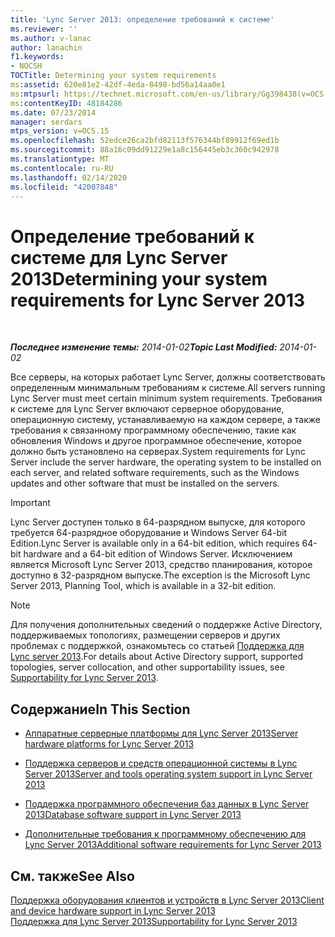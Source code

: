 ```yaml
---
title: 'Lync Server 2013: определение требований к системе'
ms.reviewer: ''
ms.author: v-lanac
author: lanachin
f1.keywords:
- NOCSH
TOCTitle: Determining your system requirements
ms:assetid: 620e81e2-42df-4eda-8498-bd56a14aa0e1
ms:mtpsurl: https://technet.microsoft.com/en-us/library/Gg398438(v=OCS.15)
ms:contentKeyID: 48184286
ms.date: 07/23/2014
manager: serdars
mtps_version: v=OCS.15
ms.openlocfilehash: 52edce26ca2bfd82113f576344bf89912f69ed1b
ms.sourcegitcommit: 88a16c09dd91229e1a8c156445eb3c360c942978
ms.translationtype: MT
ms.contentlocale: ru-RU
ms.lasthandoff: 02/14/2020
ms.locfileid: "42007848"
---
```

<div data-xmlns="http://www.w3.org/1999/xhtml">

<div class="topic" data-xmlns="http://www.w3.org/1999/xhtml" data-msxsl="urn:schemas-microsoft-com:xslt" data-cs="http://msdn.microsoft.com/">

<div data-asp="http://msdn2.microsoft.com/asp">

# <a name="determining-your-system-requirements-for-lync-server-2013"></a><span data-ttu-id="f134f-102">Определение требований к системе для Lync Server 2013</span><span class="sxs-lookup"><span data-stu-id="f134f-102">Determining your system requirements for Lync Server 2013</span></span>

</div>

<div id="mainSection">

<div id="mainBody">

<span> </span>

<span data-ttu-id="f134f-103">_**Последнее изменение темы:** 2014-01-02_</span><span class="sxs-lookup"><span data-stu-id="f134f-103">_**Topic Last Modified:** 2014-01-02_</span></span>

<span data-ttu-id="f134f-104">Все серверы, на которых работает Lync Server, должны соответствовать определенным минимальным требованиям к системе.</span><span class="sxs-lookup"><span data-stu-id="f134f-104">All servers running Lync Server must meet certain minimum system requirements.</span></span> <span data-ttu-id="f134f-105">Требования к системе для Lync Server включают серверное оборудование, операционную систему, устанавливаемую на каждом сервере, а также требования к связанному программному обеспечению, такие как обновления Windows и другое программное обеспечение, которое должно быть установлено на серверах.</span><span class="sxs-lookup"><span data-stu-id="f134f-105">System requirements for Lync Server include the server hardware, the operating system to be installed on each server, and related software requirements, such as the Windows updates and other software that must be installed on the servers.</span></span>

<div>


> [!IMPORTANT]  
> <span data-ttu-id="f134f-106">Lync Server доступен только в 64-разрядном выпуске, для которого требуется 64-разрядное оборудование и Windows Server 64-bit Edition.</span><span class="sxs-lookup"><span data-stu-id="f134f-106">Lync Server is available only in a 64-bit edition, which requires 64-bit hardware and a 64-bit edition of Windows Server.</span></span> <span data-ttu-id="f134f-107">Исключением является Microsoft Lync Server 2013, средство планирования, которое доступно в 32-разрядном выпуске.</span><span class="sxs-lookup"><span data-stu-id="f134f-107">The exception is the Microsoft Lync Server 2013, Planning Tool, which is available in a 32-bit edition.</span></span>



</div>

<div>


> [!NOTE]  
> <span data-ttu-id="f134f-108">Для получения дополнительных сведений о поддержке Active Directory, поддерживаемых топологиях, размещении серверов и других проблемах с поддержкой, ознакомьтесь со статьей <A href="lync-server-2013-supportability.md">Поддержка для Lync server 2013</A>.</span><span class="sxs-lookup"><span data-stu-id="f134f-108">For details about Active Directory support, supported topologies, server collocation, and other supportability issues, see <A href="lync-server-2013-supportability.md">Supportability for Lync Server 2013</A>.</span></span>



</div>

<div>

## <a name="in-this-section"></a><span data-ttu-id="f134f-109">Содержание</span><span class="sxs-lookup"><span data-stu-id="f134f-109">In This Section</span></span>

  - [<span data-ttu-id="f134f-110">Аппаратные серверные платформы для Lync Server 2013</span><span class="sxs-lookup"><span data-stu-id="f134f-110">Server hardware platforms for Lync Server 2013</span></span>](lync-server-2013-server-hardware-platforms.md)

  - [<span data-ttu-id="f134f-111">Поддержка серверов и средств операционной системы в Lync Server 2013</span><span class="sxs-lookup"><span data-stu-id="f134f-111">Server and tools operating system support in Lync Server 2013</span></span>](lync-server-2013-server-and-tools-operating-system-support.md)

  - [<span data-ttu-id="f134f-112">Поддержка программного обеспечения баз данных в Lync Server 2013</span><span class="sxs-lookup"><span data-stu-id="f134f-112">Database software support in Lync Server 2013</span></span>](lync-server-2013-database-software-support.md)

  - [<span data-ttu-id="f134f-113">Дополнительные требования к программному обеспечению для Lync Server 2013</span><span class="sxs-lookup"><span data-stu-id="f134f-113">Additional software requirements for Lync Server 2013</span></span>](lync-server-2013-additional-software-requirements.md)

</div>

<div>

## <a name="see-also"></a><span data-ttu-id="f134f-114">См. также</span><span class="sxs-lookup"><span data-stu-id="f134f-114">See Also</span></span>


[<span data-ttu-id="f134f-115">Поддержка оборудования клиентов и устройств в Lync Server 2013</span><span class="sxs-lookup"><span data-stu-id="f134f-115">Client and device hardware support in Lync Server 2013</span></span>](lync-server-2013-client-and-device-hardware-support.md)  
[<span data-ttu-id="f134f-116">Поддержка для Lync Server 2013</span><span class="sxs-lookup"><span data-stu-id="f134f-116">Supportability for Lync Server 2013</span></span>](lync-server-2013-supportability.md)  
  

</div>

</div>

<span> </span>

</div>

</div>

</div>

